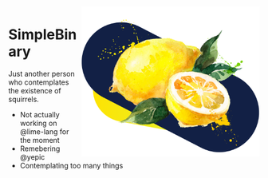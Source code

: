 <img src="lemon-1.png" align="right" height="300px">
<h1>SimpleBinary</h1>
<p>Just another person who contemplates the existence of squirrels.</p>
<ul align="left">
<li>Not actually working on @lime-lang for the moment</li>
<li>Remebering @yepic</li>
<li>Contemplating too many things</li>
</ul>
